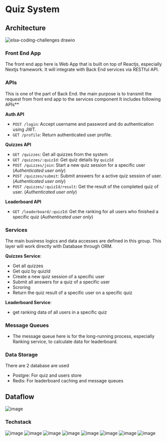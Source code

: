 # Quiz System

## Architecture
![elsa-coding-challenges drawio](https://github.com/user-attachments/assets/2fc8cead-9ed6-4786-9b4f-3953a52d95ee)

### Front End App

The front end app here is Web App that is built on top of Reactjs, especially Nextjs framework. It will integrate with Back End services via RESTful API.

### APIs

This is one of the part of Back End. the main purpose is to transmit the request from front end app to the services component It includes following APIs**

**Auth API**
- `POST /login`: Accept username and password and do authentication using JWT.
- `GET /profile`: Return authenticated user profile.

**Quizzes API**
  - `GET /quizzes`: Get all quizzes from the system
  - `GET /quizzes/:quizId`: Get quiz details by `quizId`
  - `POST /quizzes/join`: Start a new quiz session for a specific user (*Authenticated user only*)
  - `POST /quizzes/submit`: Submit answers for a active quiz session of user. (*Authenticated user only*)
  - `POST /quizzes/:quizId/result`: Get the result of the completed quiz of user. (*Authenticated user only*)

**Leaderboard API**
  - `GET /leaderboard/:quizId`: Get the ranking for all users who finished a specific quiz (*Authenticated user only*)

### Services

The main business logics and data accesses are defined in this group. This layer will work directly with Database through ORM.

**Quizzes Service**:
- Get all quizzes
- Get quiz by quizId
- Create a new quiz session of a specific user
- Submit all answers for a quiz of a specific user
- Scroring
- Return the quiz result of a specific user on a specific quiz

**Leaderboard Service**: 
- get ranking data of all users in a specific quiz

### Message Queues
- The message queue here is for the long-running process, especially Ranking service, to calculate data for leaderboard.
  
### Data Storage
There are 2 database are used
- Postgre: For quiz and users store
- Redis: For leaderboard caching and message queues

## Dataflow
![image](https://github.com/user-attachments/assets/7549e265-0f92-4436-9ed7-a652ffcc028d)

### Techstack
![image](https://github.com/user-attachments/assets/bb6004b1-3cc8-4b62-a4df-0a94a48bd4a7)
![image](https://github.com/user-attachments/assets/d7132e17-69e9-4fee-bea1-1d7f60356cc4)
![image](https://github.com/user-attachments/assets/d8f02c39-ad00-4b92-b30e-f190e2b0de92)
![image](https://github.com/user-attachments/assets/0da08b81-ed15-4548-a87d-116713f69003)
![image](https://github.com/user-attachments/assets/45a85f7c-a7e9-433f-8d64-fdc9c0533923)
![image](https://github.com/user-attachments/assets/69ef0944-9047-4961-8deb-d77f735f0bf7)
![image](https://github.com/user-attachments/assets/3f52beb9-1a45-41da-a2aa-dca4b5974beb)
![image](https://github.com/user-attachments/assets/2cc54de6-3639-46be-9e41-522453782840)






